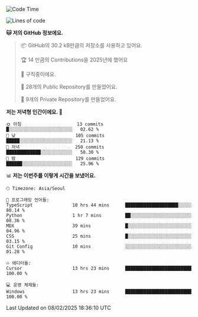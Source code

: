   <!--START_SECTION:waka-->
![Code Time](http://img.shields.io/badge/Code%20Time-1%2C001%20hrs%2035%20mins-blue)

![Lines of code](https://img.shields.io/badge/%EC%A0%80%EB%8A%94%20%EC%97%AC%ED%83%9C%EA%B9%8C%EC%A7%80%20-782.5%20thousand%20%EC%A4%84%EC%9D%98%20%EC%BD%94%EB%93%9C%EB%A5%BC%20%EC%9E%91%EC%84%B1%ED%96%88%EC%96%B4%EC%9A%94.-blue)

**🐱 저의 GitHub 정보에요.** 

> 📦 GitHub의 30.2 kB만큼의 저장소를 사용하고 있어요. 
 > 
> 🏆 14 만큼의 Contributions을 2025년에 했어요
 > 
> 💼 구직중이에요.
 > 
> 📜 28개의 Public Repository를 만들었어요. 
 > 
> 🔑 9개의 Private Repository를 만들었어요. 
 > 
**저는 저녁형 인간이에요. 🦉** 

```text
🌞 아침                     13 commits          █░░░░░░░░░░░░░░░░░░░░░░░░   02.62 % 
🌆 낮　                     105 commits         █████░░░░░░░░░░░░░░░░░░░░   21.13 % 
🌃 저녁                     250 commits         █████████████░░░░░░░░░░░░   50.30 % 
🌙 밤　                     129 commits         ██████░░░░░░░░░░░░░░░░░░░   25.96 % 
```


📊 **저는 이번주를 이렇게 시간을 보냈어요.** 

```text
🕑︎ Timezone: Asia/Seoul

💬 프로그래밍 언어들: 
TypeScript               10 hrs 44 mins      ████████████████████░░░░░   80.14 % 
Python                   1 hr 7 mins         ██░░░░░░░░░░░░░░░░░░░░░░░   08.36 % 
MDX                      39 mins             █░░░░░░░░░░░░░░░░░░░░░░░░   04.96 % 
CSS                      25 mins             █░░░░░░░░░░░░░░░░░░░░░░░░   03.15 % 
Git Config               10 mins             ░░░░░░░░░░░░░░░░░░░░░░░░░   01.28 % 

🔥 에디터들: 
Cursor                   13 hrs 23 mins      █████████████████████████   100.00 % 

💻 운영 체제들: 
Windows                  13 hrs 23 mins      █████████████████████████   100.00 % 
```


 Last Updated on 08/02/2025 18:36:10 UTC
<!--END_SECTION:waka-->
